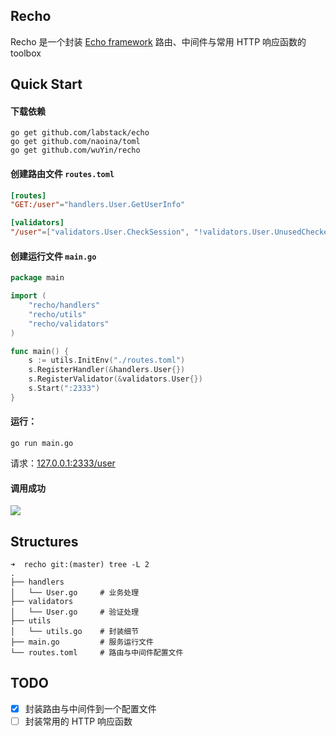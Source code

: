 ## Recho

Recho 是一个封装 [Echo framework](https://github.com/labstack/echo) 路由、中间件与常用 HTTP 响应函数的 toolbox



## Quick Start

#### 下载依赖

```
go get github.com/labstack/echo
go get github.com/naoina/toml
go get github.com/wuYin/recho
```


#### 创建路由文件 `routes.toml`

```toml
[routes]
"GET:/user"="handlers.User.GetUserInfo"

[validators]
"/user"=["validators.User.CheckSession", "!validators.User.UnusedChecker"]
```



#### 创建运行文件 `main.go`

```go
package main

import (
	"recho/handlers"
	"recho/utils"
	"recho/validators"
)

func main() {
	s := utils.InitEnv("./routes.toml")
	s.RegisterHandler(&handlers.User{})
	s.RegisterValidator(&validators.User{})
	s.Start(":2333")
}
```



#### 运行：

```
go run main.go
```

请求：[127.0.0.1:2333/user](http://127.0.0.1:2333/user)



#### 调用成功

![](http://p2j5s8fmr.bkt.clouddn.com/new-recho-run.png)

 

## Structures

```
➜  recho git:(master) tree -L 2
.
├── handlers
│   └── User.go 	# 业务处理
├── validators
│   └── User.go 	# 验证处理
├── utils
│   └── utils.go    # 封装细节	
├── main.go 		# 服务运行文件
└── routes.toml 	# 路由与中间件配置文件
```





## TODO

- [x] 封装路由与中间件到一个配置文件
- [ ] 封装常用的 HTTP 响应函数